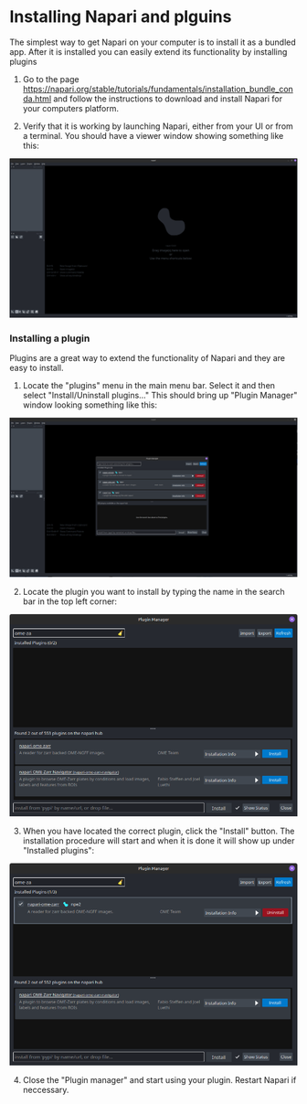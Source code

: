 # Installing Napari and plguins

The simplest way to get Napari on your computer is to install it as a bundled app. After it is installed you can easily extend its functionality by installing plugins

1. Go to the page https://napari.org/stable/tutorials/fundamentals/installation_bundle_conda.html and follow the instructions to download and install Napari for your computers platform.

2. Verify that it is working by launching Napari, either from your UI or from a terminal. You should have a viewer window showing something like this:


![image info](./assets/napari_main.png)


### Installing a plugin

Plugins are a great way to extend the functionality of Napari and they are easy to install. 

1. Locate the "plugins" menu in the main menu bar. Select it and then select "Install/Uninstall plugins..." This should bring up "Plugin Manager" window looking something like this:

![image info](./assets/plugin_manager.png)

2. Locate the plugin you want to install by typing the name in the search bar in the top left corner:

![image info](./assets/search_plugin.png)

3. When you have located the correct plugin, click the "Install" button. The installation procedure will start and when it is done it will show up under "Installed plugins":

![image info](./assets/installed_plugin.png)

4. Close the "Plugin manager" and start using your plugin. Restart Napari if neccessary.


